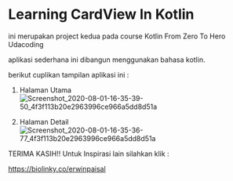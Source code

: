 # Learning CardView In Kotlin

ini merupakan project kedua pada course Kotlin From Zero To Hero Udacoding

aplikasi sederhana ini dibangun menggunakan bahasa kotlin.

berikut cuplikan tampilan aplikasi ini :

1. Halaman Utama 
![Screenshot_2020-08-01-16-35-39-50_4f3f113b20e2963996ce966a5dd8d51a](https://user-images.githubusercontent.com/63776459/89098832-25b14e00-d415-11ea-8cca-31c07aea783f.png)

2. Halaman Detail
![Screenshot_2020-08-01-16-35-36-77_4f3f113b20e2963996ce966a5dd8d51a](https://user-images.githubusercontent.com/63776459/89098834-26e27b00-d415-11ea-8f47-ecf8fb2c9c8d.png)

TERIMA KASIH!! Untuk Inspirasi lain silahkan klik : 

https://biolinky.co/erwinpaisal
